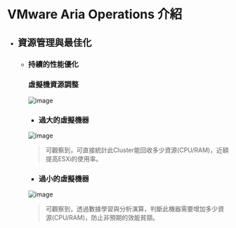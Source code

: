 # VMware Aria Operations 介紹
- ## 資源管理與最佳化
  - ### 持續的性能優化
    ### 虛擬機資源調整
    ![image](https://github.com/Jerrychanglab/VMware-train/assets/39659664/b4befeb3-c1e2-45f5-bb44-c56e660dd316)
    - ### 過大的虛擬機器
    ![image](https://github.com/Jerrychanglab/VMware-train/assets/39659664/5ff850bb-cfa4-4a20-9cd5-d009c8cf881b)
    > 可觀察到，可直接統計此Cluster能回收多少資源(CPU/RAM)，近額提高ESXi的使用率。
    - ### 過小的虛擬機器
    ![image](https://github.com/Jerrychanglab/VMware-train/assets/39659664/e7372935-2972-4892-80cf-ee85403ab11f)
    > 可觀察到，透過數據學習與分析演算，判斷此機器需要增加多少資源(CPU/RAM)，防止非預期的效能貧頸。
